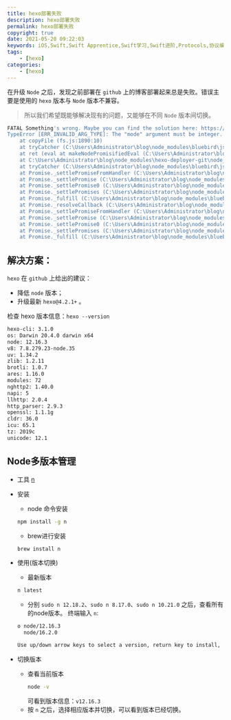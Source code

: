 ```yaml
---
title: hexo部署失败
description: hexo部署失败
permalink: hexo部署失败
copyright: true
date: 2021-05-20 09:22:03
keywords: iOS,Swift,Swift Apprentice,Swift学习,Swift进阶,Protocols,协议编程,泛型,编程,多态,Collection Types,Arrays,Dictionaries,Sets,CFArray,使用闭包集合迭代,Strings,构建自己的类型,Structures,结构体,Methods,Classes,Advanced Classes,面试题
tags:
    - [hexo]
categories:
    - [hexo]
---
```


在升级 `Node` 之后，发现之前部署在 `github` 上的博客部署起来总是失败。错误主要是使用的 `hexo` 版本与 `Node` 版本不兼容。 
> 所以我们希望既能够解决现有的问题，又能够在不同 `Node` 版本间切换。
```Bash
FATAL Something's wrong. Maybe you can find the solution here: https://hexo.io/docs/troubleshooting.html
TypeError [ERR_INVALID_ARG_TYPE]: The "mode" argument must be integer. Received an instance of Object
    at copyFile (fs.js:1890:10)
    at tryCatcher (C:\Users\Administrator\blog\node_modules\bluebird\js\release\util.js:16:23)
    at ret (eval at makeNodePromisifiedEval (C:\Users\Administrator\blog\node_modules\bluebird\js\release\promisify.js:184:12), <anonymous>:13:39)
    at C:\Users\Administrator\blog\node_modules\hexo-deployer-git\node_modules\hexo-fs\lib\fs.js:144:39
    at tryCatcher (C:\Users\Administrator\blog\node_modules\bluebird\js\release\util.js:16:23)
    at Promise._settlePromiseFromHandler (C:\Users\Administrator\blog\node_modules\bluebird\js\release\promise.js:517:31)
    at Promise._settlePromise (C:\Users\Administrator\blog\node_modules\bluebird\js\release\promise.js:574:18)
    at Promise._settlePromise0 (C:\Users\Administrator\blog\node_modules\bluebird\js\release\promise.js:619:10)
    at Promise._settlePromises (C:\Users\Administrator\blog\node_modules\bluebird\js\release\promise.js:699:18)
    at Promise._fulfill (C:\Users\Administrator\blog\node_modules\bluebird\js\release\promise.js:643:18)
    at Promise._resolveCallback (C:\Users\Administrator\blog\node_modules\bluebird\js\release\promise.js:437:57)
    at Promise._settlePromiseFromHandler (C:\Users\Administrator\blog\node_modules\bluebird\js\release\promise.js:529:17)
    at Promise._settlePromise (C:\Users\Administrator\blog\node_modules\bluebird\js\release\promise.js:574:18)
    at Promise._settlePromise0 (C:\Users\Administrator\blog\node_modules\bluebird\js\release\promise.js:619:10)
    at Promise._settlePromises (C:\Users\Administrator\blog\node_modules\bluebird\js\release\promise.js:699:18)
    at Promise._fulfill (C:\Users\Administrator\blog\node_modules\bluebird\js\release\promise.js:643:18)

```

## 解决方案：
`hexo` 在 `github` 上给出的建议：
+ 降低 `node` 版本；
+ 升级最新 `hexo@4.2.1+` 。

检查 hexo 版本信息：`hexo --version`
```Bash
hexo-cli: 3.1.0
os: Darwin 20.4.0 darwin x64
node: 12.16.3
v8: 7.8.279.23-node.35
uv: 1.34.2
zlib: 1.2.11
brotli: 1.0.7
ares: 1.16.0
modules: 72
nghttp2: 1.40.0
napi: 5
llhttp: 2.0.4
http_parser: 2.9.3
openssl: 1.1.1g
cldr: 36.0
icu: 65.1
tz: 2019c
unicode: 12.1
```

## Node多版本管理

+ 工具 [n](https://github.com/tj/n)

+ 安装
	+ node 命令安装
	```Bash
	npm install -g n
	```
	+ brew进行安装
	```Bash
	brew install n
	```
+ 使用(版本切换)
	+ 最新版本
	```Bash
	n latest
	```
	+ 分别 `sudo n 12.18.2`、`sudo n 8.17.0`、`sudo n 10.21.0` 之后，查看所有的node版本。
	终端输入 `n`:
	```Bash
  	ο node/12.16.3
      node/16.2.0

	Use up/down arrow keys to select a version, return key to install, d to delete, q to quit
	```
+ 切换版本
	+ 查看当前版本
		```Bash
		node -v
		```
		可看到版本信息：`v12.16.3`
	+ 按 `n` 之后，选择相应版本并切换，可以看到版本已经切换。